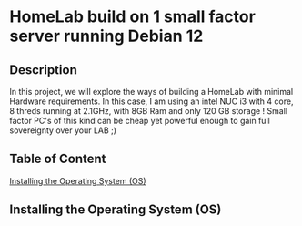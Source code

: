# HomeLab build on 1 small factor server running Debian 12

## Description 

In this project, we will explore the ways of building a HomeLab with minimal Hardware requirements. In this case, I am using an intel NUC i3 with 4 core, 8 threds running at 2.1GHz, with 8GB Ram and only 120 GB storage ! Small factor PC's of this kind can be cheap yet powerful enough to gain full sovereignty over your LAB ;)

## Table of Content 

[Installing the Operating System (OS)](##Installing-the-Operating-System-(OS))

## Installing the Operating System (OS)
